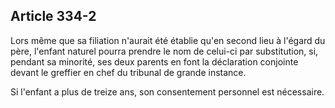 Article 334-2
----
Lors même que sa filiation n'aurait été établie qu'en second lieu à l'égard du
père, l'enfant naturel pourra prendre le nom de celui-ci par substitution, si,
pendant sa minorité, ses deux parents en font la déclaration conjointe devant le
greffier en chef du tribunal de grande instance.

Si l'enfant a plus de treize ans, son consentement personnel est nécessaire.
